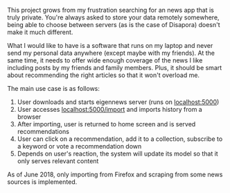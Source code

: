 This project grows from my frustration searching for an news app that is truly
private. You're always asked to store your data remotely somewhere, being able
to choose between servers (as is the case of Disapora) doesn't make it much
different.

What I would like to have is a software that runs on my laptop and never send
my personal data anywhere (except maybe with my friends). 
At the same time, it needs to offer wide enough 
coverage of the news I like including posts by my friends and family members.
Plus, it should be smart about recommending the right articles so that it 
won't overload me.

The main use case is as follows:

1. User downloads and starts eigennews server (runs on [localhost:5000](localhost:5000))
2. User accesses [localhost:5000/import](localhost:5000/import) 
and imports history from a browser
3. After importing, user is returned to home screen and is served recommendations
4. User can click on a recommendation, add it to a collection, subscribe to 
a keyword or vote a recommendation down
5. Depends on user's reaction, the system will update its model so that it
only serves relevant content

As of June 2018, only importing from Firefox and scraping from some news sources
is implemented. 